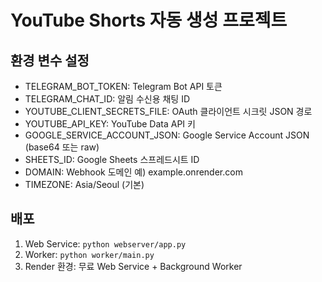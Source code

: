 # YouTube Shorts 자동 생성 프로젝트

## 환경 변수 설정
- TELEGRAM_BOT_TOKEN: Telegram Bot API 토큰
- TELEGRAM_CHAT_ID: 알림 수신용 채팅 ID
- YOUTUBE_CLIENT_SECRETS_FILE: OAuth 클라이언트 시크릿 JSON 경로
- YOUTUBE_API_KEY: YouTube Data API 키
- GOOGLE_SERVICE_ACCOUNT_JSON: Google Service Account JSON (base64 또는 raw)
- SHEETS_ID: Google Sheets 스프레드시트 ID
- DOMAIN: Webhook 도메인 예) example.onrender.com
- TIMEZONE: Asia/Seoul (기본)

## 배포
1. Web Service: `python webserver/app.py`
2. Worker: `python worker/main.py`
3. Render 환경: 무료 Web Service + Background Worker